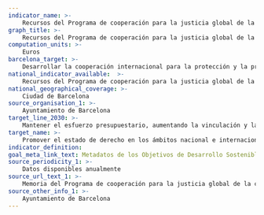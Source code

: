 ```yaml
---
indicator_name: >-
    Recursos del Programa de cooperación para la justicia global de la ciudad destinados a proteger y promover los derechos humanos
graph_title: >-
    Recursos del Programa de cooperación para la justicia global de la ciudad destinados a proteger y promover los derechos humanos
computation_units: >-
    Euros
barcelona_target: >-
    Desarrollar la cooperación internacional para la protección y la promoción de los derechos humanos
national_indicator_available:  >-
    Recursos del Programa de cooperación para la justicia global de la ciudad destinados a proteger y promover los derechos humanos
national_geographical_coverage: >-
    Ciudad de Barcelona
source_organisation_1: >-
    Ayuntamiento de Barcelona
target_line_2030: >-
    Mantener el esfuerzo presupuestario, aumentando la vinculación y la coordinación de los proyectos con las autoridades locales y las campañas de educación, y consolidando los programas de acogida y protección de periodistas y de defensores/as de los derechos humanos que hayan recibido amenazas en sus países de origen
target_name: >-
    Promover el estado de derecho en los ámbitos nacional e internacional y garantizar la igualdad de acceso a la justicia para todas las personas
indicator_definition:
goal_meta_link_text: Metadatos de los Objetivos de Desarrollo Sostenible de las Naciones Unidas (pdf 894kB)
source_periodicity_1: >-
    Datos disponibles anualmente
source_url_text_1: >-
    Memoria del Programa de cooperación para la justicia global de la ciudad
source_other_info_1: >-
    Ayuntamiento de Barcelona
---
```


